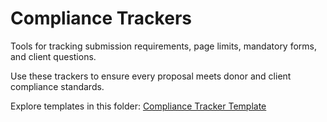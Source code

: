 # Compliance Trackers

Tools for tracking submission requirements, page limits, mandatory forms, and client questions.

Use these trackers to ensure every proposal meets donor and client compliance standards.

 Explore templates in this folder:
 [Compliance Tracker Template](Compliance%20Tracker%20Template.md)

